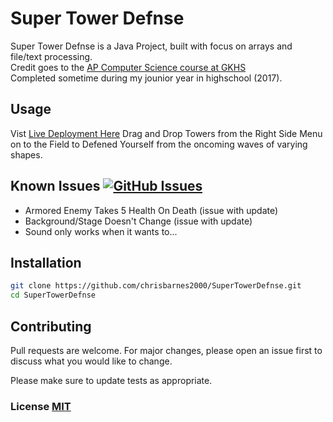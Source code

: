 # Super Tower Defnse

Super Tower Defnse is a Java Project, built with focus on arrays and file/text processing. \
Credit goes to the [AP Computer Science course at GKHS](https://www.bethelsd.org/Page/5198) \
Completed sometime during my jounior year in highschool (2017).

## Usage

Vist [Live Deployment Here](https://chrisbarnes2000.github.io/SuperTowerDefense/)
Drag and Drop Towers from the Right Side Menu on to the Field to Defened Yourself from the oncoming waves of varying shapes.

## Known Issues [![GitHub Issues](https://img.shields.io/github/issues/ChrisBarnes2000/SuperTowerDefense.svg?style=flat-square)](https://github.com/chrisbarnes2000/SuperTowerDefense/issues)

- Armored Enemy Takes 5 Health On Death (issue with update)
- Background/Stage Doesn't Change (issue with update)
- Sound only works when it wants to...

## Installation

```bash
git clone https://github.com/chrisbarnes2000/SuperTowerDefnse.git
cd SuperTowerDefnse
```

## Contributing

Pull requests are welcome. For major changes, please open an issue first to discuss what you would like to change.

Please make sure to update tests as appropriate.

### License [MIT](https://choosealicense.com/licenses/mit/)
